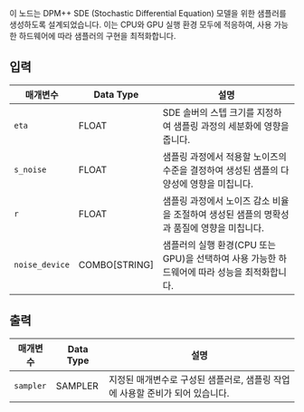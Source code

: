 
이 노드는 DPM++ SDE (Stochastic Differential Equation) 모델을 위한 샘플러를 생성하도록 설계되었습니다. 이는 CPU와 GPU 실행 환경 모두에 적응하여, 사용 가능한 하드웨어에 따라 샘플러의 구현을 최적화합니다.

## 입력

| 매개변수      | Data Type | 설명 |
|----------------|-------------|-------------|
| `eta`          | FLOAT       | SDE 솔버의 스텝 크기를 지정하여 샘플링 과정의 세분화에 영향을 줍니다.|
| `s_noise`      | FLOAT       | 샘플링 과정에서 적용할 노이즈의 수준을 결정하여 생성된 샘플의 다양성에 영향을 미칩니다.|
| `r`            | FLOAT       | 샘플링 과정에서 노이즈 감소 비율을 조절하여 생성된 샘플의 명확성과 품질에 영향을 미칩니다.|
| `noise_device` | COMBO[STRING]| 샘플러의 실행 환경(CPU 또는 GPU)을 선택하여 사용 가능한 하드웨어에 따라 성능을 최적화합니다.|

## 출력

| 매개변수    | Data Type | 설명 |
|----------------|-------------|-------------|
| `sampler`    | SAMPLER     | 지정된 매개변수로 구성된 샘플러로, 샘플링 작업에 사용할 준비가 되어 있습니다. |
